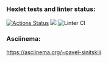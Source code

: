 ### Hexlet tests and linter status:
[![Actions Status](https://github.com/pavel-sinitskiii/frontend-project-lvl1/workflows/hexlet-check/badge.svg)](https://github.com/pavel-sinitskiii/frontend-project-lvl1/actions) <a href="https://codeclimate.com/github/codeclimate/codeclimate/maintainability"><img src="https://api.codeclimate.com/v1/badges/a99a88d28ad37a79dbf6/maintainability" /></a> 
![Linter CI](https://github.com/pavel-sinitskiii/frontend-project-lvl1/actions/workflows/Linter.yml/badge.svg)

### Asciinema:
https://asciinema.org/~pavel-sinitskiii